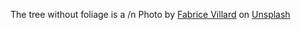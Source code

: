 


The tree without foliage is a /n
Photo by <a href="https://unsplash.com/@fabulu75?utm_content=creditCopyText&utm_medium=referral&utm_source=unsplash">Fabrice Villard</a> on <a href="https://unsplash.com/photos/photography-of-tree-Jrl_UQcZqOc?utm_content=creditCopyText&utm_medium=referral&utm_source=unsplash">Unsplash</a>
  
